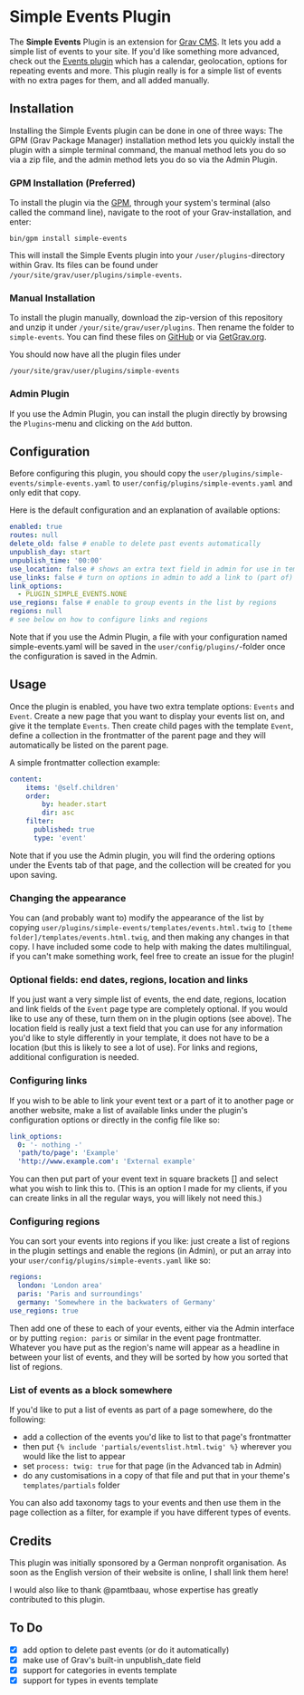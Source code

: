 # Simple Events Plugin

The **Simple Events** Plugin is an extension for [Grav CMS](http://github.com/getgrav/grav). It lets you add a simple list of events to your site. If you'd like something more advanced, check out the [Events plugin](https://github.com/pikim/grav-plugin-events) which has a calendar, geolocation, options for repeating events and more. This plugin really is for a simple list of events with no extra pages for them, and all added manually.

## Installation

Installing the Simple Events plugin can be done in one of three ways: The GPM (Grav Package Manager) installation method lets you quickly install the plugin with a simple terminal command, the manual method lets you do so via a zip file, and the admin method lets you do so via the Admin Plugin.

### GPM Installation (Preferred)

To install the plugin via the [GPM](http://learn.getgrav.org/advanced/grav-gpm), through your system's terminal (also called the command line), navigate to the root of your Grav-installation, and enter:

    bin/gpm install simple-events

This will install the Simple Events plugin into your `/user/plugins`-directory within Grav. Its files can be found under `/your/site/grav/user/plugins/simple-events`.

### Manual Installation

To install the plugin manually, download the zip-version of this repository and unzip it under `/your/site/grav/user/plugins`. Then rename the folder to `simple-events`. You can find these files on [GitHub](https://github.com/skinofthesoul/grav-plugin-simple-events) or via [GetGrav.org](http://getgrav.org/downloads/plugins#extras).

You should now have all the plugin files under

    /your/site/grav/user/plugins/simple-events

### Admin Plugin

If you use the Admin Plugin, you can install the plugin directly by browsing the `Plugins`-menu and clicking on the `Add` button.

## Configuration

Before configuring this plugin, you should copy the `user/plugins/simple-events/simple-events.yaml` to `user/config/plugins/simple-events.yaml` and only edit that copy.

Here is the default configuration and an explanation of available options:

```yaml
enabled: true
routes: null
delete_old: false # enable to delete past events automatically
unpublish_day: start
unpublish_time: '00:00'
use_location: false # shows an extra text field in admin for use in templates
use_links: false # turn on options in admin to add a link to (part of) the title
link_options:
  - PLUGIN_SIMPLE_EVENTS.NONE
use_regions: false # enable to group events in the list by regions
regions: null
# see below on how to configure links and regions
```

Note that if you use the Admin Plugin, a file with your configuration named simple-events.yaml will be saved in the `user/config/plugins/`-folder once the configuration is saved in the Admin.

## Usage

Once the plugin is enabled, you have two extra template options: `Events` and `Event`. Create a new page that you want to display your events list on, and give it the template `Events`. Then create child pages with the template `Event`, define a collection in the frontmatter of the parent page and they will automatically be listed on the parent page.

A simple frontmatter collection example:
``` yaml
content:
    items: '@self.children'
    order:
        by: header.start
        dir: asc
    filter:
      published: true
      type: 'event'
```

Note that if you use the Admin plugin, you will find the ordering options under the Events tab of that page, and the collection will be created for you upon saving.

### Changing the appearance
You can (and probably want to) modify the appearance of the list by copying
`user/plugins/simple-events/templates/events.html.twig` to `[theme folder]/templates/events.html.twig`, and then making any changes in that copy. I have included some code to help with making the dates multilingual, if you can't make something work, feel free to create an issue for the plugin!

### Optional fields: end dates, regions, location and links
If you just want a very simple list of events, the end date, regions, location and link fields of the `Event` page type are completely optional. If you would like to use any of these, turn them on in the plugin options (see above). The location field is really just a text field that you can use for any information you'd like to style differently in your template, it does not have to be a location (but this is likely to see a lot of use). For links and regions, additional configuration is needed.

### Configuring links
If you wish to be able to link your event text or a part of it to another page or another website, make a list of available links under the plugin's configuration options or directly in the config file like so:

``` yaml
link_options:
  0: '- nothing -'
  'path/to/page': 'Example'
  'http://www.example.com': 'External example'
```

You can then put part of your event text in square brackets [] and select what you wish to link this to. (This is an option I made for my clients, if you can create links in all the regular ways, you will likely not need this.)

### Configuring regions
You can sort your events into regions if you like: just create a list of regions in the plugin settings and enable the regions (in Admin), or put an array into your `user/config/plugins/simple-events.yaml` like so:

``` yaml
regions:
  london: 'London area'
  paris: 'Paris and surroundings'
  germany: 'Somewhere in the backwaters of Germany'
use_regions: true
```

Then add one of these to each of your events, either via the Admin interface or by putting `region: paris` or similar in the event page frontmatter. Whatever you have put as the region's name will appear as a headline in between your list of events, and they will be sorted by how you sorted that list of regions.

### List of events as a block somewhere
If you'd like to put a list of events as part of a page somewhere, do the following:
- add a collection of the events you'd like to list to that page's frontmatter
- then put `{% include 'partials/eventslist.html.twig' %}` wherever you would like the list to appear
- set `process: twig: true` for that page (in the Advanced tab in Admin)
- do any customisations in a copy of that file and put that in your theme's `templates/partials` folder

You can also add taxonomy tags to your events and then use them in the page collection as a filter, for example if you have different types of events.

## Credits

This plugin was initially sponsored by a German nonprofit organisation. As soon as the English version of their website is online, I shall link them here!

I would also like to thank @pamtbaau, whose expertise has greatly contributed to this plugin.

## To Do

- [x] add option to delete past events (or do it automatically)
- [x] make use of Grav's built-in unpublish_date field
- [x] support for categories in events template
- [x] support for types in events template
